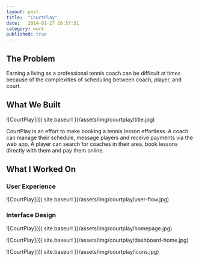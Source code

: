 ```yaml
---
layout: post
title:  "CourtPlay"
date:   2014-01-27 16:57:51
category: work
published: true
---
```


## The Problem

Earning a living as a professional tennis coach can be difficult at times because of the complexities of scheduling between coach, player, and court. 

## What We Built

![CourtPlay]({{ site.baseurl }}/assets/img/courtplay/title.jpg)

CourtPlay is an effort to make booking a tennis lesson effortless. A coach can manage their schedule, message players and receive payments via the web app. A player can search for coaches in their area, book lessons directly with them and pay them online.

## What I Worked On

### User Experience

![CourtPlay]({{ site.baseurl }}/assets/img/courtplay/user-flow.jpg)

### Interface Design

![CourtPlay]({{ site.baseurl }}/assets/img/courtplay/homepage.jpg)

![CourtPlay]({{ site.baseurl }}/assets/img/courtplay/dashboard-home.jpg)

![CourtPlay]({{ site.baseurl }}/assets/img/courtplay/icons.jpg)